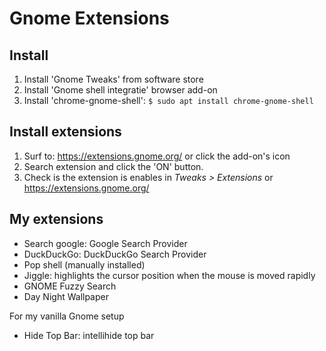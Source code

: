 # Gnome Extensions

## Install
1. Install 'Gnome Tweaks' from software store
2. Install 'Gnome shell integratie' browser add-on
3. Install 'chrome-gnome-shell': ``$ sudo apt install chrome-gnome-shell``

## Install extensions
1. Surf to: https://extensions.gnome.org/ or click the add-on's icon
2. Search extension and click the 'ON' button.
3. Check is the extension is enables in *Tweaks > Extensions* or https://extensions.gnome.org/

## My extensions
- Search google: Google Search Provider
- DuckDuckGo: DuckDuckGo Search Provider
- Pop shell (manually installed)
- Jiggle: highlights the cursor position when the mouse is moved rapidly
- GNOME Fuzzy Search
- Day Night Wallpaper

For my vanilla Gnome setup
- Hide Top Bar: intellihide top bar
